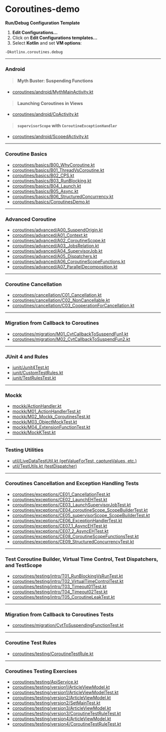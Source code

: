 # Coroutines-demo

**Run/Debug Configuration Template**

1. **Edit Configurations...**
2. Click on **Edit Configurations templates...**
3. Select **Kotlin** and set **VM options**:

```shell
-Dkotlinx.coroutines.debug
```

***

### Android

> #### Myth Buster: Suspending Functions

- [coroutines/android/MythMainActivity.kt](app/src/main/java/com/scarlet/coroutines/android/MythMainActivity.kt)

> #### Launching Coroutines in Views

- [coroutines/android/CoActivity.kt](app/src/main/java/com/scarlet/coroutines/android/CoActivity.kt)

> #### `supervisorScope` with `CoroutineExceptionHandler`

- [coroutines/android/ScopedActivity.kt](app/src/main/java/com/scarlet/coroutines/android/ScopedActivity.kt)

***

### Coroutine Basics

- [coroutines/basics/B00_WhyCoroutine.kt](app/src/main/java/com/scarlet/coroutines/basics/B00_WhyCoroutine.kt)
- [coroutines/basics/B01_ThreadVsCoroutine.kt](app/src/main/java/com/scarlet/coroutines/basics/B01_ThreadVsCoroutine.kt)
- [coroutines/basics/B02_CPS.kt](app/src/main/java/com/scarlet/coroutines/basics/B02_CPS.kt)
- [coroutines/basics/B03_RunBlocking.kt](app/src/main/java/com/scarlet/coroutines/basics/B02_CPS.kt)
- [coroutines/basics/B04_Launch.kt](app/src/main/java/com/scarlet/coroutines/basics/B04_Launch.kt)
- [coroutines/basics/B05_Async.kt](app/src/main/java/com/scarlet/coroutines/basics/B05_Async.kt)
- [coroutines/basics/B06_StructuredConcurrency.kt](app/src/main/java/com/scarlet/coroutines/basics/B06_StructuredConcurrency.kt)
- [coroutines/basics/CoroutinesDemo.kt](app/src/main/java/com/scarlet/coroutines/basics/CoroutinesDemo.kt)

***

### Advanced Coroutine

- [coroutines/advanced/A00_SuspendOrigin.kt](app/src/main/java/com/scarlet/coroutines/advanced/A00_SuspendOrigin.kt)
- [coroutines/advanced/A01_Context.kt](app/src/main/java/com/scarlet/coroutines/advanced/A01_Context.kt)
- [coroutines/advanced/A02_CoroutineScope.kt](app/src/main/java/com/scarlet/coroutines/advanced/A02_CoroutineScope.kt)
- [coroutines/advanced/A03_JobsRelation.kt](app/src/main/java/com/scarlet/coroutines/advanced/A03_JobsRelation.kt)
- [coroutines/advanced/A04_SupervisorJob.kt](app/src/main/java/com/scarlet/coroutines/advanced/A04_SupervisorJob.kt)
- [coroutines/advanced/A05_Dispatchers.kt](app/src/main/java/com/scarlet/coroutines/advanced/A05_Dispatchers.kt)
- [coroutines/advanced/A06_CoroutineScopeFunctions.kt](app/src/main/java/com/scarlet/coroutines/advanced/A06_CoroutineScopeFunctions.kt)
- [coroutines/advanced/A07_ParallelDecomposition.kt](app/src/main/java/com/scarlet/coroutines/advanced/A07_ParallelDecomposition.kt)

***

### Coroutine Cancellation

- [coroutines/cancellation/C01_Cancellation.kt](app/src/main/java/com/scarlet/coroutines/cancellation/C01_Cancellation.kt)
- [coroutines/cancellation/C02_NonCancellable.kt](app/src/main/java/com/scarlet/coroutines/cancellation/C02_NonCancellable.kt)
- [coroutines/cancellation/C03_CooperationForCancellation.kt](app/src/main/java/com/scarlet/coroutines/cancellation/C03_CooperationForCancellation.kt)

***

### Migration from Callback to Coroutines

- [coroutines/migration/M01_CvtCallbackToSuspendFun1.kt](app/src/main/java/com/scarlet/coroutines/migration/M01_CvtCallbackToSuspendFun1.kt)
- [coroutines/migration/M02_CvtCallbackToSuspendFun2.kt](app/src/main/java/com/scarlet/coroutines/migration/M02_CvtCallbackToSuspendFun2.kt)

***

### JUnit 4 and Rules

- [junit/Junit4Test.kt](app/src/test/java/com/scarlet/junit/Junit4Test.kt)
- [junit/CustomTestRules.kt](app/src/test/java/com/scarlet/junit/CustomTestRules.kt)
- [junit/TestRulesTest.kt](app/src/test/java/com/scarlet/junit/TestRulesTest.kt)

***

### Mockk

- [mockk/ActionHandler.kt](app/src/test/java/com/scarlet/mockk/ActionHandler.kt)
- [mockk/M01_ActionHandlerTest.kt](app/src/test/java/com/scarlet/mockk/M01_ActionHandlerTest.kt)
- [mockk/M02_Mockk_CoroutinesTest.kt](app/src/test/java/com/scarlet/mockk/M02_Mockk_CoroutinesTest.kt)
- [mockk/M03_ObjectMockTest.kt](app/src/test/java/com/scarlet/mockk/M03_ObjectMockTest.kt)
- [mockk/M04_ExtensionFunctionTest.kt](app/src/test/java/com/scarlet/mockk/M04_ExtensionFunctionTest.kt)
- [mockk/MockKTest.kt](app/src/test/java/com/scarlet/mockk/MockKTest.kt)

***

### Testing Utilities

- [util/LiveDataTestUtil.kt (getValueForTest, captureValues, etc.)](app/src/test/java/com/scarlet/util/LiveDataTestUtil.kt)
- [util/TestUtils.kt (testDispatcher)](app/src/test/java/com/scarlet/util/TestUtils.kt)

***

### Coroutines Cancellation and Exception Handling Tests

- [coroutines/exceptions/CE01_CancellationTest.kt](app/src/test/java/com/scarlet/coroutines/exceptions/CE01_CancellationTest.kt)
- [coroutines/exceptions/CE02_LaunchEHTest.kt](app/src/test/java/com/scarlet/coroutines/exceptions/CE02_LaunchEHTest.kt)
- [coroutines/exceptions/CE03_LaunchSupervisorJobTest.kt](app/src/test/java/com/scarlet/coroutines/exceptions/CE03_LaunchSupervisorJobTest.kt)
- [coroutines/exceptions/CE04_coroutineScope_ScopeBuilderTest.kt](app/src/test/java/com/scarlet/coroutines/exceptions/CE04_coroutineScope_ScopeBuilderTest.kt)
- [coroutines/exceptions/CE05_supervisorScope_ScopeBuilderTest.kt](app/src/test/java/com/scarlet/coroutines/exceptions/CE05_supervisorScope_ScopeBuilderTest.kt)
- [coroutines/exceptions/CE06_ExceptionHandlerTest.kt](app/src/test/java/com/scarlet/coroutines/exceptions/CE06_ExceptionHandlerTest.kt)
- [coroutines/exceptions/CE07_1_AsyncEHTest.kt](app/src/test/java/com/scarlet/coroutines/exceptions/CE07_1_AsyncEHTest.kt)
- [coroutines/exceptions/CE07_2_AsyncEHTest.kt](app/src/test/java/com/scarlet/coroutines/exceptions/CE07_2_AsyncEHTest.kt)
- [coroutines/exceptions/CE08_CoroutineScopeFunctionsTest.kt](app/src/test/java/com/scarlet/coroutines/exceptions/CE08_CoroutineScopeFunctionsTest.kt)
- [coroutines/exceptions/CE09_StructuredConcurrencyTest.kt](app/src/test/java/com/scarlet/coroutines/exceptions/CE09_StructuredConcurrencyTest.kt)

***

### Test Coroutine Builder, Virtual Time Control, Test Dispatchers, and TestScope

- [coroutines/testing/intro/T01_RunBlockingVsRunTest.kt](app/src/test/java/com/scarlet/coroutines/testing/intro/T01_RunBlockingVsRunTest.kt)
- [coroutines/testing/intro/T02_VirtualTimeControlTest.kt](app/src/test/java/com/scarlet/coroutines/testing/intro/T02_VirtualTimeControlTest.kt)
- [coroutines/testing/intro/T03_Timeout01Test.kt](app/src/test/java/com/scarlet/coroutines/testing/intro/T03_Timeout01Test.kt)
- [coroutines/testing/intro/T04_Timeout02Test.kt](app/src/test/java/com/scarlet/coroutines/testing/intro/T04_Timeout02Test.kt)
- [coroutines/testing/intro/T05_CoroutineLeakTest.kt](app/src/test/java/com/scarlet/coroutines/testing/intro/T05_CoroutineLeakTest.kt)

***

### Migration from Callback to Coroutines Tests

- [coroutines/migration/CvtToSuspendingFunctionTest.kt](app/src/test/java/com/scarlet/coroutines/migration/CvtToSuspendingFunctionTest.kt)

***

### Coroutine Test Rules

- [coroutines/testing/CoroutineTestRule.kt](app/src/test/java/com/scarlet/coroutines/testing/CoroutineTestRule.kt)

***

### Coroutines Testing Exercises

- [coroutines/testing/ApiService.kt](app/src/test/java/com/scarlet/coroutines/testing/ApiService.kt)
- [coroutines/testing/version1/ArticleViewModel.kt](app/src/test/java/com/scarlet/coroutines/testing/version1/ArticleViewModel.kt)
- [coroutines/testing/version1/ArticleViewModelTest.kt](app/src/test/java/com/scarlet/coroutines/testing/version1/ArticleViewModelTest.kt)
- [coroutines/testing/version2/ArticleViewModel.kt](app/src/test/java/com/scarlet/coroutines/testing/version2/ArticleViewModel.kt)
- [coroutines/testing/version2/SetMainTest.kt](app/src/test/java/com/scarlet/coroutines/testing/version2/SetMainTest.kt)
- [coroutines/testing/version3/ArticleViewModel.kt](app/src/test/java/com/scarlet/coroutines/testing/version3/ArticleViewModel.kt)
- [coroutines/testing/version3/CoroutineTestRuleTest.kt](app/src/test/java/com/scarlet/coroutines/testing/version3/CoroutineTestRuleTest.kt)
- [coroutines/testing/version4/ArticleViewModel.kt](app/src/test/java/com/scarlet/coroutines/testing/version4/ArticleViewModel.kt)
- [coroutines/testing/version4/CoroutineTestRuleTest.kt](app/src/test/java/com/scarlet/coroutines/testing/version4/CoroutineTestRuleTest.kt)

